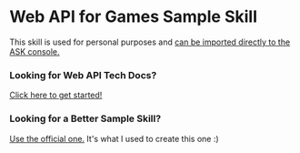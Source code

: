 # Web API for Games Sample Skill
This skill is used for personal purposes and [can be imported directly to the ASK console.](https://developer.amazon.com/en-US/docs/alexa/hosted-skills/alexa-hosted-skills-git-import.html#import)

### Looking for Web API Tech Docs?
[Click here to get started!](https://developer.amazon.com/en-US/docs/alexa/web-api-for-games/alexa-games-about.html)

### Looking for a Better Sample Skill?

[Use the official one.](https://github.com/alexa-samples/skill-sample-nodejs-web-api-hello-world) It's what I used to create this one :)
